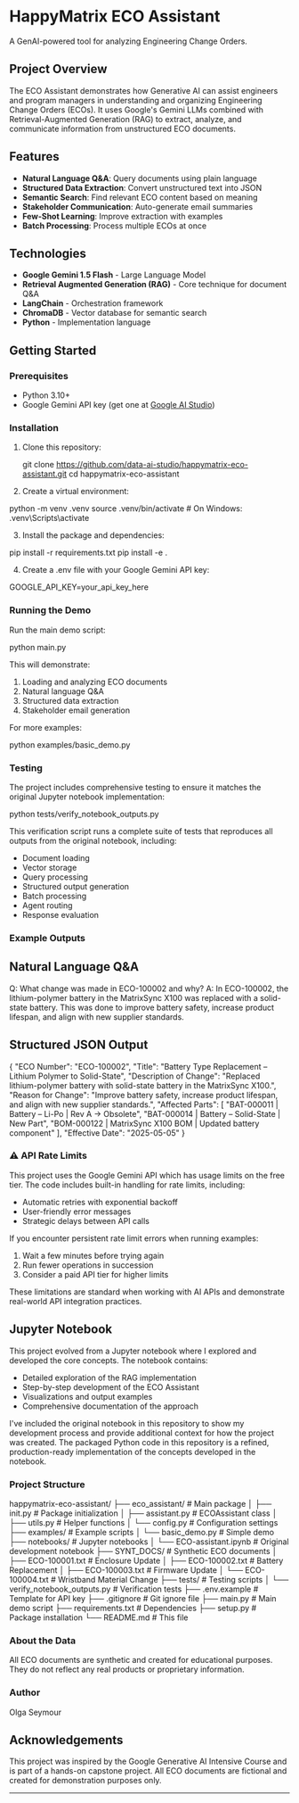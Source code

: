 # HappyMatrix ECO Assistant

A GenAI-powered tool for analyzing Engineering Change Orders.

## Project Overview

The ECO Assistant demonstrates how Generative AI can assist engineers and program managers 
in understanding and organizing Engineering Change Orders (ECOs). It uses Google's Gemini LLMs 
combined with Retrieval-Augmented Generation (RAG) to extract, analyze, and communicate information 
from unstructured ECO documents. 

## Features

- **Natural Language Q&A**: Query documents using plain language
- **Structured Data Extraction**: Convert unstructured text into JSON
- **Semantic Search**: Find relevant ECO content based on meaning
- **Stakeholder Communication**: Auto-generate email summaries
- **Few-Shot Learning**: Improve extraction with examples
- **Batch Processing**: Process multiple ECOs at once

## Technologies

- **Google Gemini 1.5 Flash** - Large Language Model
- **Retrieval Augmented Generation (RAG)** - Core technique for document Q&A
- **LangChain** - Orchestration framework
- **ChromaDB** - Vector database for semantic search
- **Python** - Implementation language

## Getting Started

### Prerequisites

- Python 3.10+
- Google Gemini API key (get one at [Google AI Studio](https://aistudio.google.com/app/apikey))

### Installation

1. Clone this repository:
   
   git clone https://github.com/data-ai-studio/happymatrix-eco-assistant.git
   cd happymatrix-eco-assistant
   
2. Create a virtual environment:

python -m venv .venv
source .venv/bin/activate  # On Windows: .venv\Scripts\activate

3. Install the package and dependencies: 

pip install -r requirements.txt
pip install -e .

4. Create a .env file with your Google Gemini API key:

GOOGLE_API_KEY=your_api_key_here

### Running the Demo

Run the main demo script:

python main.py

This will demonstrate:

1. Loading and analyzing ECO documents
2. Natural language Q&A
3. Structured data extraction
4. Stakeholder email generation

For more examples:

python examples/basic_demo.py


### Testing

The project includes comprehensive testing to ensure it matches the original Jupyter notebook implementation:

python tests/verify_notebook_outputs.py

This verification script runs a complete suite of tests that reproduces all outputs from the original notebook, including:

- Document loading
- Vector storage
- Query processing
- Structured output generation
- Batch processing
- Agent routing
- Response evaluation


### Example Outputs

## Natural Language Q&A

Q: What change was made in ECO-100002 and why?
A: In ECO-100002, the lithium-polymer battery in the MatrixSync X100 was 
   replaced with a solid-state battery. This was done to improve battery 
   safety, increase product lifespan, and align with new supplier standards.
   
## Structured JSON Output

{
  "ECO Number": "ECO-100002",
  "Title": "Battery Type Replacement – Lithium Polymer to Solid-State",
  "Description of Change": "Replaced lithium-polymer battery with solid-state battery in the MatrixSync X100.",
  "Reason for Change": "Improve battery safety, increase product lifespan, and align with new supplier standards.",
  "Affected Parts": [
    "BAT-000011 | Battery – Li-Po | Rev A → Obsolete",
    "BAT-000014 | Battery – Solid-State | New Part",
    "BOM-000122 | MatrixSync X100 BOM | Updated battery component"
  ],
  "Effective Date": "2025-05-05"
}

### ⚠️ API Rate Limits

This project uses the Google Gemini API which has usage limits on the free tier. The code includes built-in handling for rate limits, including:

- Automatic retries with exponential backoff
- User-friendly error messages
- Strategic delays between API calls

If you encounter persistent rate limit errors when running examples:

1. Wait a few minutes before trying again
2. Run fewer operations in succession
3. Consider a paid API tier for higher limits

These limitations are standard when working with AI APIs and demonstrate real-world API integration practices.


## Jupyter Notebook

This project evolved from a Jupyter notebook where I explored and developed the core concepts.
The notebook contains:
- Detailed exploration of the RAG implementation
- Step-by-step development of the ECO Assistant
- Visualizations and output examples
- Comprehensive documentation of the approach

I've included the original notebook in this repository to show my development process and provide additional context 
for how the project was created. The packaged Python code in this repository is a refined, production-ready implementation 
of the concepts developed in the notebook.            

### Project Structure

happymatrix-eco-assistant/
├── eco_assistant/             # Main package
│   ├── init.py            # Package initialization
│   ├── assistant.py           # ECOAssistant class
│   ├── utils.py               # Helper functions
│   └── config.py              # Configuration settings
├── examples/                  # Example scripts
│   └── basic_demo.py          # Simple demo
├── notebooks/                 # Jupyter notebooks
│   └── ECO-assistant.ipynb    # Original development notebook
├── SYNT_DOCS/                 # Synthetic ECO documents
│   ├── ECO-100001.txt         # Enclosure Update
│   ├── ECO-100002.txt         # Battery Replacement
│   ├── ECO-100003.txt         # Firmware Update
│   └── ECO-100004.txt         # Wristband Material Change
├── tests/                     # Testing scripts
│   └── verify_notebook_outputs.py  # Verification tests
├── .env.example               # Template for API key
├── .gitignore                 # Git ignore file
├── main.py                    # Main demo script
├── requirements.txt           # Dependencies
├── setup.py                   # Package installation
└── README.md                  # This file


### About the Data

All ECO documents are synthetic and created for educational purposes. They do not reflect any real products or proprietary information.

### Author
Olga Seymour


## Acknowledgements

This project was inspired by the Google Generative AI Intensive Course and is part of a hands-on capstone project. All ECO documents are fictional and created for demonstration purposes only.

---

